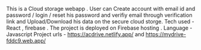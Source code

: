 This is a Cloud storage webapp . 
User can Create account with email id and password / login / reset his password and verifiy email through verification link and Upload/Download his data on the secure cloud storge.
Tech used - React , firebase  .
The project is deployed on Firebase hosting . 
Language - Javascript 
Project urls - https://acdrive.netlify.app/ and https://mydrive-fddc9.web.app/

